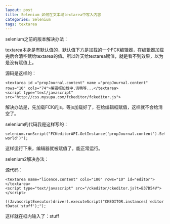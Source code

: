 ```yaml
---
layout: post
title: Selenium 如何在文本域textarea中写入内容
categories: Selenium
tags: textarea
---
```


selenium之前的版本解决办法：

textarea本身是有默认值的，默认值下方是加载的一个FCK编辑器，在编辑器加载完后会清空赋给textarea的值。所以昨天给textarea赋值，就是看不到效果，以为是没有赋值上。

源码是这样的：

	<textarea id ="propJournal.content" name ="propJournal.content"  rows="10" cols="74">编辑框加载中,请稍等...</textarea>
	<script type="text/javascript" src="http://css.mysupa.com/fckeditor/fckeditor.js">

解决办法是，先加载FCK的js。等js加载好了，在给编辑框赋值，这样就不会给清空了。

selenium的代码我是这样写的：

	selenium.runScript("FCKeditorAPI.GetInstance('propJournal.content').SetHTML('hello, world')");

这样运行下来，编辑器就被赋值了。能正常运行。

selenium2解决办法：

源代码：

	<textarea name="licence.content" cols="100" rows="10" id="editor">
	</textarea>
	<script type="text/javascript" src="/ckeditor/ckeditor.js?t=B37D54V"></script>

	((JavascriptExecutor)driver).executeScript("CKEDITOR.instances['editor'].se 
	tData('stuff');");

这样就在框内输入了：stuff

